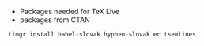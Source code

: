 * Packages needed for TeX Live
 * packages from CTAN
 ```
 tlmgr install babel-slovak hyphen-slovak ec tsemlines
 ```
